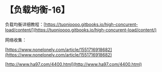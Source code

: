 # 【负载均衡-16】

负载均衡详细教程：[https://tuonioooo.gitbooks.io/high-concurent-load/content/](https://tuonioooo.gitbooks.io/high-concurent-load/content/)

网络收集：

[https://www.nonelonely.com/article/1551716918682](https://www.nonelonely.com/article/1551716918682)

[http://www.ha97.com/4400.html](http://www.ha97.com/4400.html)

